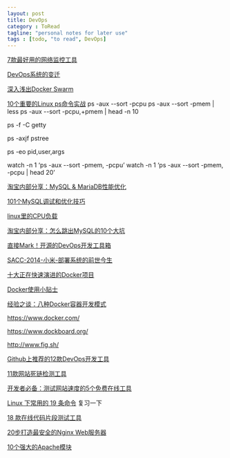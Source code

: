 ```yaml
---
layout: post
title: DevOps
category : ToRead
tagline: "personal notes for later use"
tags : [todo, "to read", DevOps]
---
```


[7款最好用的网络监控工具](http://www.iteye.com/news/30241)

[DevOps系统的变迁](http://www.iteye.com/news/30199)

[深入浅出Docker Swarm](http://www.iteye.com/news/30172)

[10个重要的Linux ps命令实战](http://www.techug.com/linux-ps)
ps -aux --sort -pcpu
ps -aux --sort -pmem | less
ps -aux --sort -pcpu,+pmem | head -n 10

ps -f -C getty

ps -axjf
pstree

ps -eo pid,user,args

watch -n 1 ‘ps -aux --sort -pmem, -pcpu’
watch -n 1 ‘ps -aux --sort -pmem, -pcpu | head 20’

[淘宝内部分享：MySQL & MariaDB性能优化](http://www.iteye.com/news/30131)

[101个MySQL调试和优化技巧](http://www.techug.com/101-tips-to-mysql-tuning-and-optimization)

[linux里的CPU负载](https://www.icocean.com/blog/?p=3728)

[淘宝内部分享：怎么跳出MySQL的10个大坑](http://www.iteye.com/news/30117)

[直接Mark！开源的DevOps开发工具箱](http://www.iteye.com/news/29910)

[SACC-2014-小米-部署系统的前世今生](http://noops.me/?p=1633)

[十大正在快速演进的Docker项目](http://www.iteye.com/news/29795)

[Docker使用小贴士](http://www.iteye.com/news/29784)

[经验之谈：八种Docker容器开发模式](http://www.iteye.com/news/29668)

https://www.docker.com/

https://www.dockboard.org/

http://www.fig.sh/

[Github上推荐的12款DevOps开发工具](http://www.iteye.com/news/29454)

[11款网站死链检测工具](http://www.iteye.com/news/28571-online-tools-for-managing-broken-links)

[开发者必备：测试网站速度的5个免费在线工具](http://www.iteye.com/news/28429)

[Linux 下常用的 19 条命令](http://www.iteye.com/news/28323) 复习一下

[18 款在线代码片段测试工具](http://www.iteye.com/news/28324)

[20步打造最安全的Nginx Web服务器](http://www.iteye.com/news/29283)

[10个强大的Apache模块](http://www.iteye.com/news/29538)









